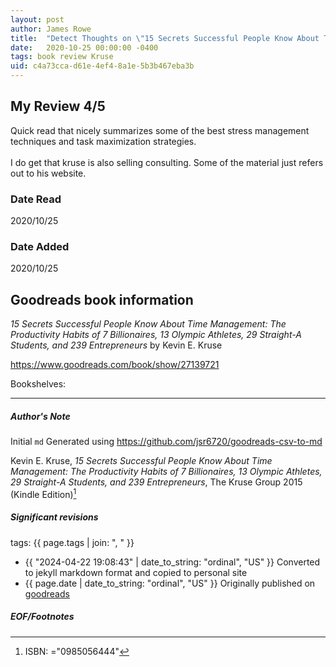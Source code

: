 ```yaml
---
layout: post
author: James Rowe
title:  "Detect Thoughts on \"15 Secrets Successful People Know About Time Management\""
date:   2020-10-25 00:00:00 -0400
tags: book review Kruse 
uid: c4a73cca-d61e-4ef4-8a1e-5b3b467eba3b
---
```


<!-- highly dependent on how you personally use jekyll templates, and how you want this to show up -->
<!-- escape any jekyll keys with double brackets -->

## My Review 4/5

Quick read that nicely summarizes some of the best stress management techniques and task maximization strategies. <br/><br/>I do get that kruse is also selling consulting. Some of the material just refers out to his website. 

### Date Read
2020/10/25

### Date Added
2020/10/25

## Goodreads book information

*15 Secrets Successful People Know About Time Management: The Productivity Habits of 7 Billionaires, 13 Olympic Athletes, 29 Straight-A Students, and 239 Entrepreneurs* by Kevin E. Kruse

https://www.goodreads.com/book/show/27139721

Bookshelves: 

---

##### Author's Note

Initial `md` Generated using https://github.com/jsr6720/goodreads-csv-to-md

Kevin E. Kruse, *15 Secrets Successful People Know About Time Management: The Productivity Habits of 7 Billionaires, 13 Olympic Athletes, 29 Straight-A Students, and 239 Entrepreneurs*,  The Kruse Group 2015 (Kindle Edition)[^1]

##### Significant revisions

tags: {{ page.tags | join: ", " }} <!-- todo move this somewhere -->

- {{ "2024-04-22 19:08:43" | date_to_string: "ordinal", "US" }} Converted to jekyll markdown format and copied to personal site
- {{ page.date | date_to_string: "ordinal", "US" }} Originally published on [goodreads](https://www.goodreads.com)

##### EOF/Footnotes

[^1]: ISBN: ="0985056444"